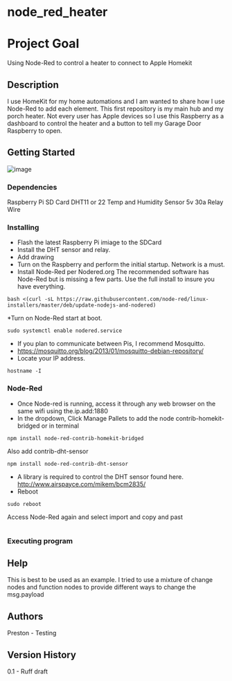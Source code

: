 # node_red_heater



# Project Goal

Using Node-Red to control a heater to connect to Apple Homekit

## Description

I use HomeKit for my home automations and I am wanted to share how I use Node-Red to add each element. This first repository is my main hub and my porch heater. Not every user has Apple devices so I use this Raspberry as a dashboard to control the heater and a button to tell my Garage Door Raspberry to open.

## Getting Started


![image](https://user-images.githubusercontent.com/97216517/148344058-215eebcf-89ab-4d1f-bc3b-b1bbfe6c1695.jpeg)


### Dependencies

Raspberry Pi
SD Card
DHT11 or 22 Temp and Humidity Sensor
5v 30a Relay
Wire

### Installing

* Flash the latest Raspberry Pi imiage to the SDCard
* Install the DHT sensor and relay.
* Add drawing
* Turn on the Raspberry and perform the initial startup. Network is a must.
* Install Node-Red per Nodered.org The recommended software has Node-Red but is missing a few parts. Use the full install to insure you have everything.
```
bash <(curl -sL https://raw.githubusercontent.com/node-red/linux-installers/master/deb/update-nodejs-and-nodered)
```
*Turn on Node-Red start at boot.
```
sudo systemctl enable nodered.service
```
* If you plan to communicate between Pis, I recommend Mosquitto.
* https://mosquitto.org/blog/2013/01/mosquitto-debian-repository/
* Locate your IP address.
```
hostname -I
```
### Node-Red
* Once Node-red is running, access it through any web browser on the same wifi using the.ip.add:1880
* In the dropdown, Click Manage Pallets to add the node contrib-homekit-bridged or in terminal
```
npm install node-red-contrib-homekit-bridged
```
Also add contrib-dht-sensor
```
npm install node-red-contrib-dht-sensor
```
* A library is required to control the DHT sensor found here. http://www.airspayce.com/mikem/bcm2835/
* Reboot
```
sudo reboot
```
Access Node-Red again and select import and copy and past
```

```

### Executing program


## Help

This is best to be used as an example. I tried to use a mixture of change nodes and function nodes to provide different ways to change the msg.payload

## Authors

Preston - Testing


## Version History

0.1 - Ruff draft

